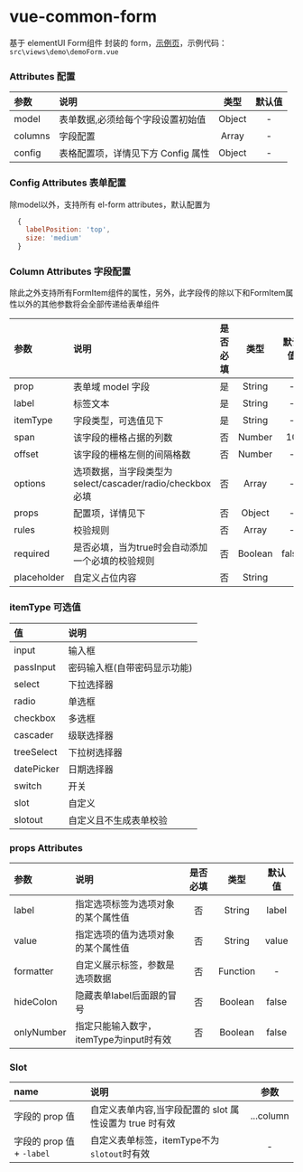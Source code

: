 # vue-common-form

基于 elementUI Form组件 封装的 form，[示例页](http://localhost:1888/#/demo/form)，示例代码：`src\views\demo\demoForm.vue`


### Attributes 配置

| 参数    | 说明                               |  类型  | 默认值 |
| :------ | :--------------------------------- | :----: | :----: |
| model   | 表单数据,必须给每个字段设置初始值  | Object |   -    |
| columns | 字段配置                           | Array  |   -    |
| config  | 表格配置项，详情见下方 Config 属性 | Object |   -    |


### Config Attributes 表单配置

除model以外，支持所有 el-form attributes，默认配置为
```js
  {
    labelPosition: 'top',
    size: 'medium'
  }
```


### Column Attributes 字段配置

除此之外支持所有FormItem组件的属性，另外，此字段传的除以下和FormItem属性以外的其他参数将会全部传递给表单组件

| 参数        | 说明                                                     | 是否必填 |  类型   | 默认值 |
| :---------- | :------------------------------------------------------- | :------: | :-----: | :----: |
| prop        | 表单域 model 字段                                        |    是    | String  |   -    |
| label       | 标签文本                                                 |    是    | String  |   -    |
| itemType    | 字段类型，可选值见下                                     |    是    | String  |   -    |
| span        | 该字段的栅格占据的列数                                   |    否    | Number  |   10   |
| offset      | 该字段的栅格左侧的间隔格数                               |    否    | Number  |   -    |
| options     | 选项数据，当字段类型为select/cascader/radio/checkbox必填 |    否    |  Array  |   -    |
| props       | 配置项，详情见下                                         |    否    | Object  |   -    |
| rules       | 校验规则                                                 |    否    |  Array  |   -    |
| required    | 是否必填，当为true时会自动添加一个必填的校验规则         |    否    | Boolean | false  |
| placeholder | 自定义占位内容                                           |    否    | String  |        |


### itemType 可选值

| 值         | 说明                         |
| :--------- | :--------------------------- |
| input      | 输入框                       |
| passInput  | 密码输入框(自带密码显示功能) |
| select     | 下拉选择器                   |
| radio      | 单选框                       |
| checkbox   | 多选框                       |
| cascader   | 级联选择器                   |
| treeSelect | 下拉树选择器                 |
| datePicker | 日期选择器                   |
| switch     | 开关                         |
| slot       | 自定义                       |
| slotout    | 自定义且不生成表单校验       |

### props Attributes

| 参数       | 说明                                    | 是否必填 |   类型   | 默认值 |
| :--------- | :-------------------------------------- | :------: | :------: | :----: |
| label      | 指定选项标签为选项对象的某个属性值      |    否    |  String  | label  |
| value      | 指定选项的值为选项对象的某个属性值      |    否    |  String  | value  |
| formatter  | 自定义展示标签，参数是选项数据          |    否    | Function |   -    |
| hideColon  | 隐藏表单label后面跟的冒号               |    否    | Boolean  | false  |
| onlyNumber | 指定只能输入数字，itemType为input时有效 |    否    | Boolean  | false  |


### Slot

| name                      | 说明                                                    |   参数    |
| :------------------------ | :------------------------------------------------------ | :-------: |
| 字段的 prop 值            | 自定义表单内容,当字段配置的 slot 属性设置为 true 时有效 | ...column |
| 字段的 prop 值 + `-label` | 自定义表单标签，itemType不为`slotout`时有效             |     -     |